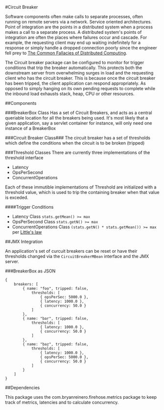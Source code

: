 #Circuit Breaker

Software components often make calls to separate processes, often running on remote servers via a network. Service oriented architectures. Point of integration are the points in a distributed system when a process makes a call to a separate process. A distributed system's points of integration are often the places where failures occur and cascade. For example, the requesting client may end up waiting indefinitely for a response or simply handle a dropped connection poorly since the engineer fell prey to [The Common Fallacies of Distributed Computing](http://en.wikipedia.org/wiki/Fallacies_of_distributed_computing).


The Circuit breaker package can be configured to monitor for trigger conditions that trip the breaker automatically. This protects both the downstream server from overwhelming surges in load and the requesting client who has the circuit breaker. This is because once the circuit breaker has been tripped, the client application can respond appropriately. As opposed to simply hanging on its own pending requests to complete while the inbound load exhausts stack, heap, CPU or other resources.

##Components

###BreakerBox Class
Has a set of Circuit Breakers, and acts as a central queriable location for all the breakers being used. It's most likely that a given application, say a servlet container for instance, will only need one instance of a BreakerBox

###Circuit Breaker Class###
The circuit breaker has a set of thresholds which define the conditions when the circuit is to be broken (tripped) 

###Threshold Classes
There are currently three implementations of the threshold interface

- Latency
- OpsPerSecond
- ConcurrentOperations

Each of these immutible implementations of Threshold are initialized with a threshold value, which is used to trip the containing breaker when that value is exceded.

####Trigger Conditions
- Latency Class `stats.getMean() >= max `
- OpsPerSecond Class `stats.getN() >= max`
- ConcurrentOperations Class `(stats.getN() * stats.getMean()) >= max` per [Little's law](http://en.wikipedia.org/wiki/Little%27s_law)

##JMX Integration 

An application's set of curcuit breakers can be reset or have their thresholds changed via the `CircuitBreakerMBean` interface and the JMX server. 

###BreakerBox as JSON
```
{ 
    breakers: [ 
        { name: "foo", tripped: false, 
            thresholds: [ 
                { opsPerSec: 5000.0 }, 
                { latency: 1000.0 }, 
                { concurrency: 50.0 } 
            ] 
        }, 
        { name: "bar", tripped: false, 
            thresholds: [ 
                { latency: 1000.0 }, 
                { concurrency: 50.0 } 
            ] 
        }, 
        { name: "baz", tripped: false, 
            thresholds: [ 
                { latency: 1000.0 }, 
                { opsPerSec: 5000.0 }, 
                { concurrency: 50.0 } 
            ] 
        } 
    ] 
}
```


##Dependencies

This package uses the com.bryanreinero.firehose.metrics package to keep track of metrics, latencies and to calculate concurrency.
